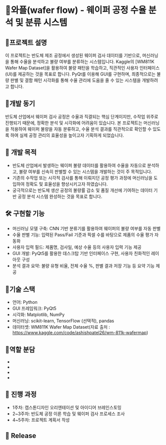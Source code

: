 # 🧪와플(wafer flow) - 웨이퍼 공정 수율 분석 및 분류 시스템

## 📌프로젝트 설명
이 프로젝트는 반도체 제조 공정에서 생성된 웨이퍼 검사 데이터를 기반으로, 머신러닝을 통해 수율을 분석하고 불량 여부를 분류하는 시스템입니다. Kaggle의 [WM811K Wafer Map Dataset]을 활용하여 불량 패턴을 학습하고, 직관적인 사용자 인터페이스(UI)를 제공하는 것을 목표로 합니다. PyQt를 이용해 GUI를 구현하며, 최종적으로는 불량 판별 및 결함 패턴 시각화를 통해 수율 관리에 도움을 줄 수 있는 시스템을 개발하려고 합니다.

## 🚀개발 동기
반도체 산업에서 웨이퍼 검사 공정은 수율과 직결되는 핵심 단계이지만, 수작업 위주로 진행되기 때문에, 정확한 분석 및 시각화에 어려움이 있습니다. 본 프로젝트는 머신러닝을 적용하여 웨이퍼 불량을 자동 분류하고, 수율 분석 결과를 직관적으로 확인할 수 있도록 하여 실제 공정 관리의 효율성을 높이고자 기획하게 되었습니다.

## 🎯 개발 목적
- 반도체 산업에서 발생하는 웨이퍼 불량 데이터를 활용하여 수율을 자동으로 분석하고, 불량 여부를 신속히 판별할 수 있는 시스템을 개발하는 것이 주 목적입니다.
- 기존의 수작업 또는 시각적 검사를 통해 이뤄지던 공정 평가 과정에 머신러닝을 도입하여 정확도 및 효율성을 향상시키고자 하였습니다.
- 궁극적으로는 반도체 생산 공정의 불량률 감소 및 품질 개선에 기여하는 데이터 기반 공정 분석 시스템 완성하는 것을 목표로 합니다.

## 🛠️ 구현할 기능
- 머신러닝 모델 구축: CNN 기반 분류기를 활용하여 웨이퍼의 불량 여부를 자동 판별
- 수율 판별 기능: 입력된 Pass/Fail 기준과 픽셀 수를 바탕으로 제품의 수율 평가 자동화
- 사용자 입력 필드: 제품명, 검사일, 예상 수율 등의 사용자 입력 기능 제공
- GUI 개발: PyQt5를 활용한 데스크탑 기반 인터페이스 구현, 사용자 친화적인 레이아웃 구성
- 분석 결과 요약: 불량 유형 비율, 전체 수율 %, 판별 결과 저장 기능 등 요약 기능 제공

## 🧩기술 스택
- 언어: Python
- GUI 프레임워크: PyQt5
- 시각화: Matplotlib, NumPy
- 머신러닝: scikit-learn, TensorFlow (선택적), pandas
- 데이터셋: WM811K Wafer Map Dataset(자료 출처 : https://www.kaggle.com/code/ashishpatel26/wm-811k-wafermap)

## 👤역할 분담
-
-
-
-

## 📆 진행 과정
- 1주차: 캡스톤디자인 오리엔테이션 및 아이디어 브레인스토밍
- 2~3주차: 반도체 공정 이론 학습 및 웨이퍼 검사 프로세스 조사
- 4~5주차: 프로젝트 계획서 작성



## 🔖 Release
